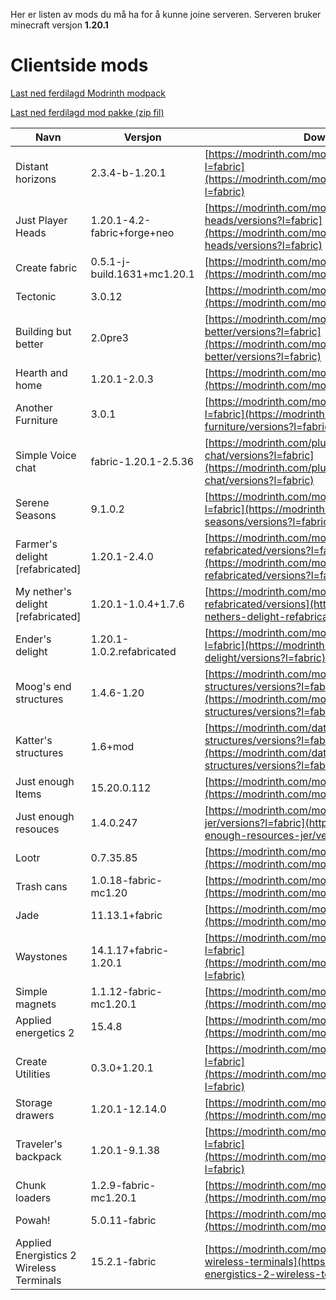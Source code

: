 Her er listen av mods du må ha for å kunne joine serveren. Serveren bruker minecraft versjon **1.20.1**

# Clientside mods

[Last ned ferdilagd Modrinth modpack](../mods/digsec_server.mrpack)

[Last ned ferdilagd mod pakke (zip fil)](../mods/mods.zip)

|Navn|Versjon|Download link|
|----|-------|-------------|
|Distant horizons|2.3.4-b-1.20.1|[https://modrinth.com/mod/distanthorizons/versions?l=fabric](https://modrinth.com/mod/distanthorizons/versions?l=fabric)|
|Just Player Heads|1.20.1-4.2-fabric+forge+neo|[https://modrinth.com/mod/just-player-heads/versions?l=fabric](https://modrinth.com/mod/just-player-heads/versions?l=fabric)|
|Create fabric|0.5.1-j-build.1631+mc1.20.1|[https://modrinth.com/mod/create-fabric/versions](https://modrinth.com/mod/create-fabric/versions)|
|Tectonic|3.0.12|[https://modrinth.com/mod/tectonic](https://modrinth.com/mod/tectonic)|
|Building but better|2.0pre3|[https://modrinth.com/mod/building-but-better/versions?l=fabric](https://modrinth.com/mod/building-but-better/versions?l=fabric)|
|Hearth and home|1.20.1-2.0.3|[https://modrinth.com/mod/hearth-and-home](https://modrinth.com/mod/hearth-and-home)|
|Another Furniture|3.0.1|[https://modrinth.com/mod/another-furniture/versions?l=fabric](https://modrinth.com/mod/another-furniture/versions?l=fabric)|
|Simple Voice chat|fabric-1.20.1-2.5.36|[https://modrinth.com/plugin/simple-voice-chat/versions?l=fabric](https://modrinth.com/plugin/simple-voice-chat/versions?l=fabric)|
|Serene Seasons|9.1.0.2|[https://modrinth.com/mod/serene-seasons/versions?l=fabric](https://modrinth.com/mod/serene-seasons/versions?l=fabric)|
|Farmer's delight [refabricated]|1.20.1-2.4.0|[https://modrinth.com/mod/farmers-delight-refabricated/versions?l=fabric](https://modrinth.com/mod/farmers-delight-refabricated/versions?l=fabric)|
|My nether's delight [refabricated]|1.20.1-1.0.4+1.7.6|[https://modrinth.com/mod/my-nethers-delight-refabricated/versions](https://modrinth.com/mod/my-nethers-delight-refabricated/versions)|
|Ender's delight|1.20.1-1.0.2.refabricated|[https://modrinth.com/mod/enders-delight/versions?l=fabric](https://modrinth.com/mod/enders-delight/versions?l=fabric)|
|Moog's end structures|1.4.6-1.20|[https://modrinth.com/mod/mes-moogs-end-structures/versions?l=fabric](https://modrinth.com/mod/mes-moogs-end-structures/versions?l=fabric)|
|Katter's structures|1.6+mod|[https://modrinth.com/datapack/katters-structures/versions?l=fabric](https://modrinth.com/datapack/katters-structures/versions?l=fabric)|
|Just enough Items|15.20.0.112|[https://modrinth.com/mod/jei/versions?l=fabric](https://modrinth.com/mod/jei/versions?l=fabric)|
|Just enough resouces|1.4.0.247|[https://modrinth.com/mod/just-enough-resources-jer/versions?l=fabric](https://modrinth.com/mod/just-enough-resources-jer/versions?l=fabric)|
|Lootr|0.7.35.85|[https://modrinth.com/mod/lootr/versions?l=fabric](https://modrinth.com/mod/lootr/versions?l=fabric)|
|Trash cans|1.0.18-fabric-mc1.20|[https://modrinth.com/mod/trash-cans/versions](https://modrinth.com/mod/trash-cans/versions)|
|Jade|11.13.1+fabric|[https://modrinth.com/mod/jade/versions](https://modrinth.com/mod/jade/versions)|
|Waystones|14.1.17+fabric-1.20.1|[https://modrinth.com/mod/waystones/versions?l=fabric](https://modrinth.com/mod/waystones/versions?l=fabric)|
|Simple magnets|1.1.12-fabric-mc1.20.1|[https://modrinth.com/mod/simple-magnets](https://modrinth.com/mod/simple-magnets)|
|Applied energetics 2|15.4.8|[https://modrinth.com/mod/ae2](https://modrinth.com/mod/ae2)|
|Create Utilities|0.3.0+1.20.1|[https://modrinth.com/mod/endertanks/versions?l=fabric](https://modrinth.com/mod/endertanks/versions?l=fabric)|
|Storage drawers|1.20.1-12.14.0|[https://modrinth.com/mod/storagedrawers](https://modrinth.com/mod/storagedrawers)|
|Traveler's backpack|1.20.1-9.1.38|[https://modrinth.com/mod/travelersbackpack/versions?l=fabric](https://modrinth.com/mod/travelersbackpack/versions?l=fabric)|
|Chunk loaders |1.2.9-fabric-mc1.20.1|[https://modrinth.com/mod/chunk-loaders](https://modrinth.com/mod/chunk-loaders)|
|Powah!|5.0.11-fabric|[https://modrinth.com/mod/powah](https://modrinth.com/mod/powah)|
|Applied Energistics 2 Wireless Terminals|15.2.1-fabric|[https://modrinth.com/mod/applied-energistics-2-wireless-terminals](https://modrinth.com/mod/applied-energistics-2-wireless-terminals)



